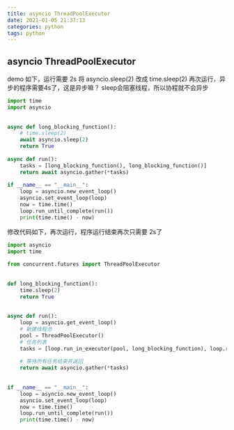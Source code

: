 ```yaml
---
title: asyncio ThreadPoolExecutor
date: 2021-01-05 21:37:13
categories: python
tags: python
---
```


## asyncio ThreadPoolExecutor

demo 如下，运行需要 2s
将 asyncio.sleep(2) 改成  time.sleep(2) 再次运行，异步的程序需要4s了，这是异步嘛？
sleep会阻塞线程，所以协程就不会异步

```python
import time
import asyncio
 
 
async def long_blocking_function():
    # time.sleep(2)
    await asyncio.sleep(2)
    return True
 
async def run():
    tasks = [long_blocking_function(), long_blocking_function()]
    return await asyncio.gather(*tasks)
 
if __name__ == "__main__":
    loop = asyncio.new_event_loop()
    asyncio.set_event_loop(loop)
    now = time.time()
    loop.run_until_complete(run())
    print(time.time() - now)
```

修改代码如下，再次运行，程序运行结束再次只需要 2s了

```python
import asyncio
import time
 
from concurrent.futures import ThreadPoolExecutor
 
 
def long_blocking_function():
    time.sleep(2)
    return True
 
 
async def run():
    loop = asyncio.get_event_loop()
    # 新建线程池
    pool = ThreadPoolExecutor()
    # 任务列表
    tasks = [loop.run_in_executor(pool, long_blocking_function), loop.run_in_executor(pool, long_blocking_function)]
 
    # 等待所有任务结束并返回
    return await asyncio.gather(*tasks)
 
 
if __name__ == "__main__":
    loop = asyncio.new_event_loop()
    asyncio.set_event_loop(loop)
    now = time.time()
    loop.run_until_complete(run())
    print(time.time() - now)
```
